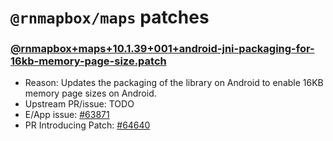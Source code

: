 # `@rnmapbox/maps` patches

### [@rnmapbox+maps+10.1.39+001+android-jni-packaging-for-16kb-memory-page-size.patch](@rnmapbox+maps+10.1.39+001+android-jni-packaging-for-16kb-memory-page-size.patch)

- Reason: Updates the packaging of the library on Android to enable 16KB memory page sizes on Android.
- Upstream PR/issue: TODO
- E/App issue: [#63871](https://github.com/Expensify/App/issues/63871)
- PR Introducing Patch: [#64640](https://github.com/Expensify/App/pull/64640)

